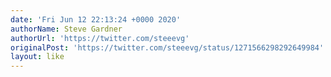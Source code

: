 ```yaml
---
date: 'Fri Jun 12 22:13:24 +0000 2020'
authorName: Steve Gardner
authorUrl: 'https://twitter.com/steeevg'
originalPost: 'https://twitter.com/steeevg/status/1271566298292649984'
layout: like
---
```

